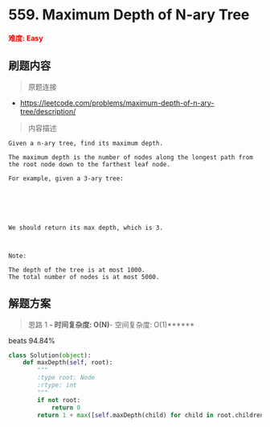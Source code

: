 # 559. Maximum Depth of N-ary Tree

**<font color=red>难度: Easy</font>**

## 刷题内容

> 原题连接

* https://leetcode.com/problems/maximum-depth-of-n-ary-tree/description/

> 内容描述

```
Given a n-ary tree, find its maximum depth.

The maximum depth is the number of nodes along the longest path from the root node down to the farthest leaf node.

For example, given a 3-ary tree:

 


 

We should return its max depth, which is 3.

 

Note:

The depth of the tree is at most 1000.
The total number of nodes is at most 5000.
```

## 解题方案

> 思路 1
******- 时间复杂度: O(N)******- 空间复杂度: O(1)******

beats 94.84%

```python
class Solution(object):
    def maxDepth(self, root):
        """
        :type root: Node
        :rtype: int
        """
        if not root:
            return 0
        return 1 + max([self.maxDepth(child) for child in root.children]) if root.children else 1
```
